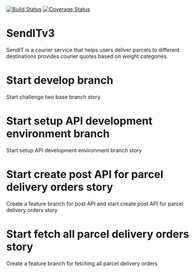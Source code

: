 [![Build Status](https://travis-ci.com/queenfiona/SendITv3.svg?branch=ft-parcels-get-API-161814924)](https://travis-ci.com/queenfiona/SendITv3)
[![Coverage Status](https://coveralls.io/repos/github/queenfiona/SendITv3/badge.svg?branch=ft-parcels-get-API-161814924)](https://coveralls.io/github/queenfiona/SendITv3?branch=ft-parcels-get-API-161814924)
# SendITv3
SendIT is a courier service that helps users deliver parcels to different destinations provides courier quotes based on weight categories.
# Start develop branch
Start challenge two base branch story
# Start setup API development environment branch
Start setup API development environment branch story
# Start create post API for parcel delivery orders story
Create a feature branch for post API and start create post API for parcel delivery orders story
# Start fetch all parcel delivery orders story
Create a feature branch for fetching all parcel delivery orders



